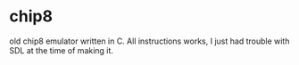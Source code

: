 # chip8
old chip8 emulator written in C.  All instructions works, I just had trouble with SDL at the time of making it.
